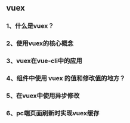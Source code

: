 ## vuex
### 1、什么是vuex？

### 2、使用vuex的核心概念

### 3、vuex在vue-cli中的应用

### 4、组件中使用 vuex 的值和修改值的地方？

### 5、在vuex中使用异步修改

### 6、pc端页面刷新时实现vuex缓存